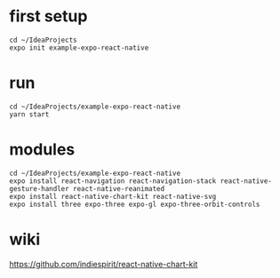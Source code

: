 
# first setup
```
cd ~/IdeaProjects
expo init example-expo-react-native
```

# run
```
cd ~/IdeaProjects/example-expo-react-native
yarn start
```

# modules
```
cd ~/IdeaProjects/example-expo-react-native
expo install react-navigation react-navigation-stack react-native-gesture-handler react-native-reanimated
expo install react-native-chart-kit react-native-svg
expo install three expo-three expo-gl expo-three-orbit-controls
```

# wiki
https://github.com/indiespirit/react-native-chart-kit
